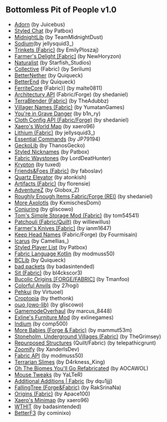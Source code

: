 ## Bottomless Pit of People v1.0

- [Adorn](https://www.curseforge.com/minecraft/mc-mods/adorn) (by Juicebus)
- [Styled Chat](https://www.curseforge.com/minecraft/mc-mods/styled-chat) (by Patbox)
- [MidnightLib](https://www.curseforge.com/minecraft/mc-mods/midnightlib) (by TeamMidnightDust)
- [Sodium](https://www.curseforge.com/minecraft/mc-mods/sodium)(by jellysquid3_)
- [Trinkets (Fabric)](https://www.curseforge.com/minecraft/mc-mods/trinkets) (by EmilyPloszaj)
- [Farmer's Delight [Fabric]](https://www.curseforge.com/minecraft/mc-mods/farmers-delight-fabric) (by NewHoryzon)
- [Naturalist](https://www.curseforge.com/minecraft/mc-mods/naturalist) (by Starfish_Studios)
- [Collective](https://www.curseforge.com/minecraft/mc-mods/collective-fabric) (Fabric) (by Serilum)
- [BetterNether](https://www.curseforge.com/minecraft/mc-mods/betternether) (by Quiqueck)
- [BetterEnd](https://www.curseforge.com/minecraft/mc-mods/betterend) (by Quiqueck)
- [FerriteCore](https://www.curseforge.com/minecraft/mc-mods/ferritecore-fabric) (Fabric)] (by malte0811)
- [Architectury API](https://www.curseforge.com/minecraft/mc-mods/architectury-api) (Fabric/Forge) (by shedaniel)
- [TerraBlender (Fabric)](https://www.curseforge.com/minecraft/mc-mods/terrablender-fabric) (by TheAdubbz)
- [Villager Names (Fabric)](https://www.curseforge.com/minecraft/mc-mods/villager-names-fabric) (by YumatanGames)
- [You're in Grave Danger](https://www.curseforge.com/minecraft/mc-mods/youre-in-grave-danger) (by b1n_ry)
- [Cloth Config API (Fabric/Forge)](https://www.curseforge.com/minecraft/mc-mods/cloth-config) (by shedaniel)
- [Xaero's World Map](https://www.curseforge.com/minecraft/mc-mods/xaeros-world-map) (by xaero96)
- [Lithium (Fabric)](https://www.curseforge.com/minecraft/mc-mods/lithium) (by jellysquid3_)
- [Essential Commands](https://www.curseforge.com/minecraft/mc-mods/essential-commands) (by JP79194)
- [GeckoLib](https://www.curseforge.com/minecraft/mc-mods/geckolib) (by ThanosGecko)
- [Styled Nicknames](https://www.curseforge.com/minecraft/mc-mods/styled-nicknames) (by Patbox)
- [Fabric Waystones](https://www.curseforge.com/minecraft/mc-mods/fabric-waystones) (by LordDeatHunter)
- [Krypton](https://www.curseforge.com/minecraft/mc-mods/krypton) (by tuxed)
- [Friends&Foes (Fabric)](https://www.curseforge.com/minecraft/mc-mods/friends-and-foes) (by faboslav)
- [Quartz Elevator](https://www.curseforge.com/minecraft/mc-mods/quartz-elevator) (by atonkish)
- [Artifacts (Fabric)](https://www.curseforge.com/minecraft/mc-mods/artifacts-fabric) (by florensie)
- [AdventureZ](https://www.curseforge.com/minecraft/mc-mods/adventurez) (by Globox_Z)
- [Roughly Enough Items Fabric/Forge (REI)](https://www.curseforge.com/minecraft/mc-mods/roughly-enough-items) (by shedaniel)
- [More Axolotls](https://www.curseforge.com/minecraft/mc-mods/more-axolotls) (by KxmischesDomi)
- [Conjuring](https://www.curseforge.com/minecraft/mc-mods/conjuring) (by gliscowo)
- [Tom's Simple Storage Mod (Fabric)](https://www.curseforge.com/minecraft/mc-mods/toms-storage-fabric) (by tom54541)
- [Patchouli (Fabric/Quilt)](https://www.curseforge.com/minecraft/mc-mods/patchouli-fabric) (by williewillus)
- [Farmer's Knives [Fabric]](https://www.curseforge.com/minecraft/mc-mods/farmers-knives) (by ianm1647)
- [Keep Head Names](https://www.curseforge.com/minecraft/mc-mods/keepheadnames) (Fabric/Forge) (by Fourmisain)
- [Icarus](https://www.curseforge.com/minecraft/mc-mods/icarus) (by Camellias_)
- [Styled Player List](https://www.curseforge.com/minecraft/mc-mods/styled-player-list) (by Patbox)
- [Fabric Language Kotlin](https://www.curseforge.com/minecraft/mc-mods/fabric-language-kotlin) (by modmuss50)
- [BCLib](https://www.curseforge.com/minecraft/mc-mods/bclib) (by Quiqueck)
- [bad packets](https://www.curseforge.com/minecraft/mc-mods/badpackets) (by badasintended)
- [Sit (Fabric)](https://www.curseforge.com/minecraft/mc-mods/sit-fabric) (by bl4ckscor3)
- [Bucolic Origins [FORGE/FABRIC]](https://www.curseforge.com/minecraft/mc-mods/bucolic-origins) (by Tmanfoo)
- [Colorful Anvils](https://www.curseforge.com/minecraft/mc-mods/colorful-anvils) (by 27rogi)
- [Pehkui](https://www.curseforge.com/minecraft/mc-mods/pehkui) (by Virtuoel)
- [Croptopia](https://www.curseforge.com/minecraft/mc-mods/croptopia) (by thethonk)
- [oωo (owo-lib)](https://www.curseforge.com/minecraft/mc-mods/owo-lib) (by gliscowo)
- [GamemodeOverhaul](https://www.curseforge.com/minecraft/mc-mods/gamemodeoverhaul) (by marcus_8448)
- [Exline's Furniture Mod](https://www.curseforge.com/minecraft/mc-mods/exlines-furniture) (by exlinegames)
- [Indium](https://www.curseforge.com/minecraft/mc-mods/indium) (by comp500)
- [More Babies (Forge & Fabric)](https://www.curseforge.com/minecraft/mc-mods/more-babies) (by mammut53m)
- [Stoneholm, Underground Villages (Fabric)](https://www.curseforge.com/minecraft/mc-mods/stoneholm) (by TheGrimsey)
- [Repurposed Structures](https://www.curseforge.com/minecraft/mc-mods/repurposed-structures-fabric) (Quilt/Fabric) (by telepathicgrunt)
- [Zoomify](https://www.curseforge.com/minecraft/mc-mods/zoomify) (by XanderIsDev)
- [Fabric API](https://www.curseforge.com/minecraft/mc-mods/fabric-api) (by modmuss50)
- [Terrarian Slimes](https://www.curseforge.com/minecraft/mc-mods/terrarian-slimes) (by D4rkness_King)
- [Oh The Biomes You'll Go Refabricated](https://www.curseforge.com/minecraft/mc-mods/oh-the-biomes-youll-go-fabric) (by AOCAWOL)
- [Mouse Tweaks](https://www.curseforge.com/minecraft/mc-mods/mouse-tweaks) (by YaLTeR)
- [Additional Additions | Fabric](https://www.curseforge.com/minecraft/mc-mods/additional-additions) (by dqu1jjj)
- [FallingTree (Forge&Fabric)](https://www.curseforge.com/minecraft/mc-mods/falling-tree) (by RakSrinaNa)
- [Origins (Fabric)](https://www.curseforge.com/minecraft/mc-mods/origins) (by Apace100)
- [Xaero's Minimap](https://www.curseforge.com/minecraft/mc-mods/xaeros-minimap) (by xaero96)
- [WTHIT](https://www.curseforge.com/minecraft/mc-mods/wthit) (by badasintended)
- [BetterF3](https://www.curseforge.com/minecraft/mc-mods/betterf3) (by cominixo)
